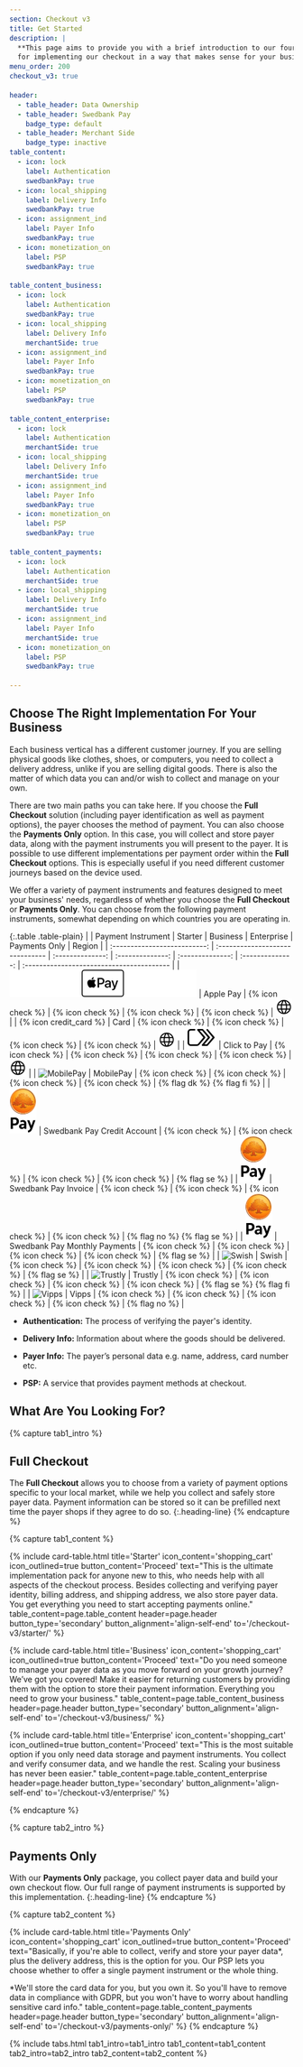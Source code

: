 ```yaml
---
section: Checkout v3
title: Get Started
description: |
  **This page aims to provide you with a brief introduction to our four options
  for implementing our checkout in a way that makes sense for your business.**
menu_order: 200
checkout_v3: true

header:
  - table_header: Data Ownership
  - table_header: Swedbank Pay
    badge_type: default
  - table_header: Merchant Side
    badge_type: inactive
table_content:
  - icon: lock
    label: Authentication
    swedbankPay: true
  - icon: local_shipping
    label: Delivery Info
    swedbankPay: true
  - icon: assignment_ind
    label: Payer Info
    swedbankPay: true
  - icon: monetization_on
    label: PSP
    swedbankPay: true

table_content_business:
  - icon: lock
    label: Authentication
    swedbankPay: true
  - icon: local_shipping
    label: Delivery Info
    merchantSide: true
  - icon: assignment_ind
    label: Payer Info
    swedbankPay: true
  - icon: monetization_on
    label: PSP
    swedbankPay: true

table_content_enterprise:
  - icon: lock
    label: Authentication
    merchantSide: true
  - icon: local_shipping
    label: Delivery Info
    merchantSide: true
  - icon: assignment_ind
    label: Payer Info
    swedbankPay: true
  - icon: monetization_on
    label: PSP
    swedbankPay: true

table_content_payments:
  - icon: lock
    label: Authentication
    merchantSide: true
  - icon: local_shipping
    label: Delivery Info
    merchantSide: true
  - icon: assignment_ind
    label: Payer Info
    merchantSide: true
  - icon: monetization_on
    label: PSP
    swedbankPay: true

---
```


## Choose The Right Implementation For Your Business

Each business vertical has a different customer journey. If you are selling
physical goods like clothes, shoes, or computers, you need to collect a delivery
address, unlike if you are selling digital goods. There is also the matter of
which data you can and/or wish to collect and manage on your own.

There are two main paths you can take here. If you choose the **Full Checkout**
solution (including payer identification as well as payment options), the payer
chooses the method of payment. You can also choose the **Payments Only** option.
In this case, you will collect and store payer data, along with the payment
instruments you will present to the payer. It is possible to use different
implementations per payment order within the **Full Checkout** options.
This is especially useful if you need different customer journeys based on the
device used.

We offer a variety of payment instruments and features designed to meet your
business' needs, regardless of whether you choose the **Full Checkout** or
**Payments Only**. You can choose from the following payment instruments,
somewhat depending on which countries you are operating in.

{:.table .table-plain}
|        | Payment Instrument |  Starter | Business | Enterprise   |  Payments Only | Region                                    |
| :--------------------------: | :------------------------------ | :--------------: | :--------------: | :--------------: | :--------------: | :---------------------------------------- |
|   ![Apple Pay][apple-pay-logo]   | Apple Pay           | {% icon check %} | {% icon check %} | {% icon check %} | {% icon check %} |  ![EarthIcon][earth-icon]             |
|    {% icon credit_card %}    | Card         | {% icon check %} | {% icon check %} | {% icon check %} | {% icon check %} | ![EarthIcon][earth-icon]                  |
|   ![Click to Pay][c2p-logo]   | Click to Pay             | {% icon check %} | {% icon check %} | {% icon check %} | {% icon check %} |  ![EarthIcon][earth-icon]             |
| ![MobilePay][mobilepay-logo] | MobilePay       |  {% icon check %} | {% icon check %} | {% icon check %} | {% icon check %} | {% flag dk %} {% flag fi %}               |
| ![Swedbank Pay][swp-logo] | Swedbank Pay Credit Account | {% icon check %} | {% icon check %} | {% icon check %} | {% icon check %} | {% flag se %} |
| ![Swedbank Pay][swp-logo] | Swedbank Pay Invoice | {% icon check %} | {% icon check %} | {% icon check %} | {% icon check %} | {% flag no %} {% flag se %} |
| ![Swedbank Pay][swp-logo] | Swedbank Pay Monthly Payments | {% icon check %} | {% icon check %} | {% icon check %} | {% icon check %} | {% flag se %} |
| ![Swish][swish-logo]     | Swish                 | {% icon check %} | {% icon check %} | {% icon check %} | {% icon check %} | {% flag se %}                             |
|   ![Trustly][trustly-logo]   | Trustly            | {% icon check %} | {% icon check %} | {% icon check %} | {% icon check %} | {% flag se %} {% flag fi %}               |
| ![Vipps][vipps-logo]     | Vipps                | {% icon check %} | {% icon check %} | {% icon check %} | {% icon check %} | {% flag no %}                             |

-   **Authentication:** The process of verifying the payer's identity.

-   **Delivery Info:** Information about where the goods should be delivered.

-   **Payer Info:** The payer’s personal data e.g. name, address, card number
    etc.

-   **PSP:** A service that provides payment methods at checkout.

## What Are You Looking For?

{% capture tab1_intro %}

## Full Checkout

The **Full Checkout** allows you to choose from a variety of payment options
specific to your local market, while we help you collect and safely store payer
data. Payment information can be stored so it can be prefilled next time the
payer shops if they agree to do so.
{:.heading-line}
{% endcapture %}

{% capture tab1_content %}

{% include card-table.html
  title='Starter'
  icon_content='shopping_cart'
  icon_outlined=true
  button_content='Proceed'
  text="This is the ultimate implementation pack for anyone new to this, who
  needs help with all aspects of the checkout process. Besides collecting and
  verifying payer identity, billing address, and shipping address, we also store
  payer data. You get everything you need to start accepting payments online."
  table_content=page.table_content
  header=page.header
  button_type='secondary'
  button_alignment='align-self-end'
  to='/checkout-v3/starter/'
  %}

{% include card-table.html
  title='Business'
  icon_content='shopping_cart'
  icon_outlined=true
  button_content='Proceed'
  text="Do you need someone to manage your payer data as you move forward on
  your growth journey? We’ve got you covered! Make it easier for returning
  customers by providing them with the option to store their payment
  information. Everything you need to grow your business."
  table_content=page.table_content_business
  header=page.header
  button_type='secondary'
  button_alignment='align-self-end'
  to='/checkout-v3/business/'
%}

{% include card-table.html
  title='Enterprise'
  icon_content='shopping_cart'
  icon_outlined=true
  button_content='Proceed'
  text="This is the most suitable option if you only need data storage and
  payment instruments. You collect and verify consumer data, and we handle the
  rest. Scaling your business has never been easier."
  table_content=page.table_content_enterprise header=page.header
  button_type='secondary'
  button_alignment='align-self-end'
  to='/checkout-v3/enterprise/'
%}

{% endcapture %}

{% capture tab2_intro %}

## Payments Only

With our **Payments Only** package, you collect payer data and build your own
checkout flow. Our full range of payment instruments is supported by this
implementation.
{:.heading-line}
{% endcapture %}

{% capture tab2_content %}

{% include card-table.html
  title='Payments Only'
  icon_content='shopping_cart'
  icon_outlined=true
  button_content='Proceed'
  text="Basically, if you're able to collect, verify and store your payer data*,
  plus the delivery address, this is the option for you. Our PSP lets you choose
  whether to offer a single payment instrument or the whole thing.

  *We'll store the card data for you, but you own it. So you'll have to remove
  data in compliance with GDPR, but you won't have to worry about handling
  sensitive card info."
  table_content=page.table_content_payments
  header=page.header
  button_type='secondary'
  button_alignment='align-self-end'
  to='/checkout-v3/payments-only/'
%}
{% endcapture %}

{% include tabs.html
  tab1_intro=tab1_intro
  tab1_content=tab1_content
  tab2_intro=tab2_intro
  tab2_content=tab2_content
  %}

[apple-pay-logo]:/assets/img/applepay-logo.svg
[c2p-logo]: /assets/img/clicktopay-logo.svg
[earth-icon]: /assets/img/globe-icon.png
[mobilepay-logo]: /assets/img/icon-mobilepay-simple.svg
[vipps-logo]: /assets/img/icon-vipps-simple.svg
[swp-logo]: /assets/img/swedbank-pay-vertical-black.svg
[swish-logo]: /assets/img/icon-swish-simple.svg
[trustly-logo]: /assets/img/icon-trustly-simple.svg
